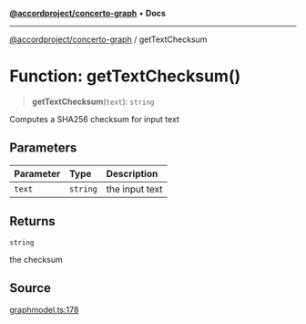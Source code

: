 [**@accordproject/concerto-graph**](../README.md) • **Docs**

***

[@accordproject/concerto-graph](../README.md) / getTextChecksum

# Function: getTextChecksum()

> **getTextChecksum**(`text`): `string`

Computes a SHA256 checksum for input text

## Parameters

| Parameter | Type | Description |
| :------ | :------ | :------ |
| `text` | `string` | the input text |

## Returns

`string`

the checksum

## Source

[graphmodel.ts:178](https://github.com/accordproject/lab-concerto-graph/blob/2c80b4a9bb941195f795971845a6802f68fb0254/src/graphmodel.ts#L178)
